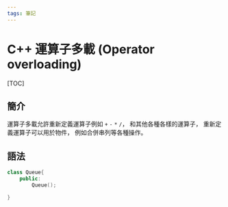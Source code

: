 ```yaml
---
tags: 筆記
---
```


# C++ 運算子多載 (Operator overloading)

[TOC]

## 簡介

運算子多載允許重新定義運算子例如 `+` `-` `*` `/`，
和其他各種各樣的運算子，
重新定義運算子可以用於物件，
例如合併串列等各種操作。

## 語法

```cpp
class Queue{
    public:
        Queue();

}
```


<!-- 未完成 -->